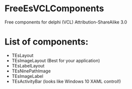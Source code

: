 # FreeEsVCLComponents
Free components for delphi (VCL)
Attribution-ShareAlike 3.0

# List of components:
* TEsLayout
* TEsImageLayout (Best for your application)
* TEsLabelLayout
* TEsNinePathImage
* TEsImageLabel
* TEsActivityBar (looks like Windows 10 XAML control!)
